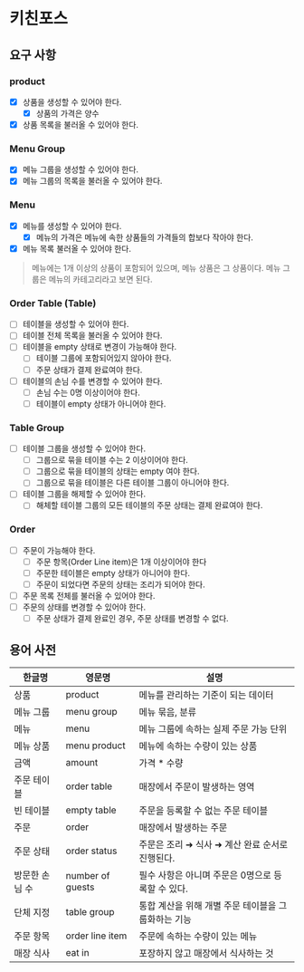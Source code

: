 # 키친포스

## 요구 사항
### product
 - [x] 상품을 생성할 수 있어야 한다.
    - [x] 상품의 가격은 양수
 - [x] 상품 목록을 불러올 수 있어야 한다.
 
### Menu Group
 - [x] 메뉴 그룹을 생성할 수 있어야 한다.
 - [x] 메뉴 그룹의 목록을 불러올 수 있어야 한다.
 
### Menu
 - [x] 메뉴를 생성할 수 있어야 한다.
    - [x] 메뉴의 가격은 메뉴에 속한 상품들의 가격들의 합보다 작아야 한다.
 - [x] 메뉴 목록 불러올 수 있어야 한다.

 > 메뉴에는 1개 이상의 상품이 포함되어 있으며, 메뉴 상품은 그 상품이다. 메뉴 그룹은 메뉴의 카테고리라고 보면 된다.

### Order Table (Table)
 - [ ] 테이블을 생성할 수 있어야 한다.
 - [ ] 테이블 전체 목록을 불러올 수 있어야 한다.
 - [ ] 테이블을 empty 상태로 변경이 가능해야 한다.
    - [ ] 테이블 그룹에 포함되어있지 않아야 한다.
    - [ ] 주문 상태가 결제 완료여야 한다.
 - [ ] 테이블의 손님 수를 변경할 수 있어야 한다.
    - [ ] 손님 수는 0명 이상이어야 한다.
    - [ ] 테이블이 empty 상태가 아니어야 한다.

### Table Group
 - [ ] 테이블 그룹을 생성할 수 있어야 한다.
    - [ ] 그룹으로 묶을 테이블 수는 2 이상이어야 한다.
    - [ ] 그룹으로 묶을 테이블의 상태는 empty 여야 한다.
    - [ ] 그룹으로 묶을 테이블은 다른 테이블 그룹이 아니어야 한다.
 - [ ] 테이블 그룹을 해제할 수 있어야 한다.
    - [ ] 해체할 테이블 그룹의 모든 테이블의 주문 상태는 결제 완료여야 한다.

### Order
 - [ ] 주문이 가능해야 한다.
    - [ ] 주문 항목(Order Line item)은 1개 이상이어야 한다
    - [ ] 주문한 테이블은 empty 상태가 아니어야 한다.
    - [ ] 주문이 되었다면 주문의 상태는 조리가 되어야 한다.
 - [ ] 주문 목록 전체를 불러올 수 있어야 한다.
 - [ ] 주문의 상태를 변경할 수 있어야 한다.
     - [ ] 주문 상태가 결제 완료인 경우, 주문 상태를 변경할 수 없다.

## 용어 사전

| 한글명 | 영문명 | 설명 |
| --- | --- | --- |
| 상품 | product | 메뉴를 관리하는 기준이 되는 데이터 |
| 메뉴 그룹 | menu group | 메뉴 묶음, 분류 |
| 메뉴 | menu | 메뉴 그룹에 속하는 실제 주문 가능 단위 |
| 메뉴 상품 | menu product | 메뉴에 속하는 수량이 있는 상품 |
| 금액 | amount | 가격 * 수량 |
| 주문 테이블 | order table | 매장에서 주문이 발생하는 영역 |
| 빈 테이블 | empty table | 주문을 등록할 수 없는 주문 테이블 |
| 주문 | order | 매장에서 발생하는 주문 |
| 주문 상태 | order status | 주문은 조리 ➜ 식사 ➜ 계산 완료 순서로 진행된다. |
| 방문한 손님 수 | number of guests | 필수 사항은 아니며 주문은 0명으로 등록할 수 있다. |
| 단체 지정 | table group | 통합 계산을 위해 개별 주문 테이블을 그룹화하는 기능 |
| 주문 항목 | order line item | 주문에 속하는 수량이 있는 메뉴 |
| 매장 식사 | eat in | 포장하지 않고 매장에서 식사하는 것 |

